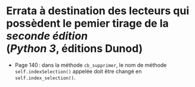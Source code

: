 # Errata à destination des lecteurs qui possèdent le pemier tirage de la *seconde édition*<br>(*Python 3*, éditions Dunod)

- Page 140 : dans la méthode `cb_supprimer`, le nom de méthode `self.indexSelection()` appelée doit être changé en `self.index_selection()`.

